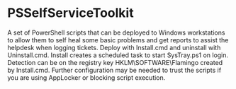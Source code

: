 # PSSelfServiceToolkit
A set of PowerShell scripts that can be deployed to Windows workstations to allow them to self heal some basic problems and get reports to assist the helpdesk when logging tickets. Deploy with Install.cmd and uninstall with Uninstall.cmd. Install creates a scheduled task to start SysTray.ps1 on login. Detection can be on the registry key HKLM\SOFTWARE\Flamingo created by Install.cmd. Further configuration may be needed to trust the scripts if you are using AppLocker or blocking script execution.
